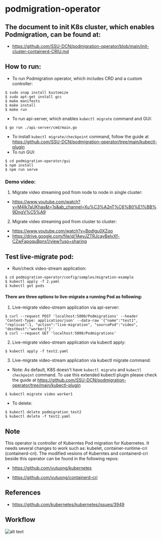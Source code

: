 # podmigration-operator
## The document to init K8s cluster, which enables Podmigration, can be found at: 
- https://github.com/SSU-DCN/podmigration-operator/blob/main/init-cluster-containerd-CRIU.md

## How to run:
* To run Podmigration operator, which includes CRD and a custom controller:
```
$ sudo snap install kustomize
$ sudo apt-get install gcc
$ make manifests
$ make install
$ make run
```
* To run api-server, which enables ```kubectl migrate``` command and GUI:
```
$ go run ./api-server/cmd/main.go
```
* To install ```kubectl migrate/checkpoint``` command, follow the guide at https://github.com/SSU-DCN/podmigration-operator/tree/main/kubectl-plugin
* To run GUI:
```
$ cd podmigration-operator/gui
$ npm install
$ npm run serve
```
### Demo video:
1. Migrate video streaming pod from node to node in single cluster:
 -  https://www.youtube.com/watch?v=M4Ik7aUKhas&t=1s&ab_channel=Xu%C3%A2nT%C6%B0%E1%BB%9DngV%C5%A9
2. Migrate video streaming pod from cluster to cluster:
 -  https://www.youtube.com/watch?v=Bpdlgu0XZqo
 - https://drive.google.com/file/d/1AeyJZTRJcayBelvXf-CZwFapoquBpns1/view?usp=sharing

## Test live-migrate pod:
* Run/check video-stream application:
```
$ cd podmigration-operator/config/samples/migration-example
$ kubectl apply -f 2.yaml
$ kubectl get pods
```
#### There are three options to live-migrate a running Pod as following:
1. Live-migrate video-stream application via api-server:
```
$ curl --request POST 'localhost:5000/Podmigrations' --header 'Content-Type: application/json' --data-raw '{"name":"test1", "replicas":1, "action":"live-migration", "sourcePod":"video", "destHost":"worker1"}'
$ curl --request GET 'localhost:5000/Podmigrations'
```
2. Live-migrate video-stream application via kubectl apply:
```
$ kubectl apply -f test2.yaml
```
3. Live-migrate video-stream application via kubectl migrate command:
- Note: As default, K8S doesn't have ```kubectl migrate``` and ```kubectl checkpoint``` command. To use this extended kubectl plugin please check the guide at https://github.com/SSU-DCN/podmigration-operator/tree/main/kubectl-plugin
```
$ kubectl migrate video worker1
```
* To delete:
```
$ kubectl delete podmigration test2
$ kubectl delete -f test2.yaml
```
## Note
This operator is controller of Kuberntes Pod migration for Kubernetes. It needs several changes to work such as: kubelet, container-runtime-cri (containerd-cri). The modified vesions of Kuberntes and containerd-cri beside this operator can be found in the following repos:

* https://github.com/vutuong/kubernetes


* https://github.com/vutuong/containerd-cri

## References
* https://github.com/kubernetes/kubernetes/issues/3949

## Workflow
![alt text](https://github.com/SSU-DCN/podmigration-operator/blob/main/podmigration.jpg?raw=true)

